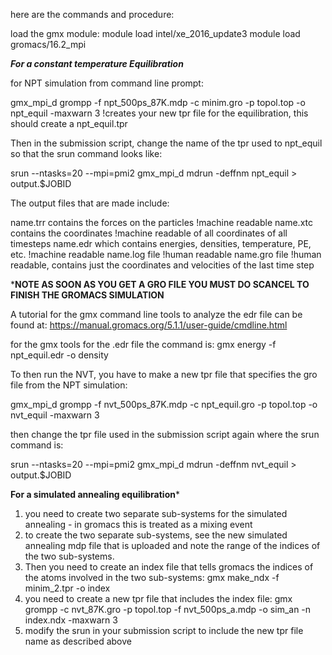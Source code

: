 here are the commands and procedure:

load the gmx module: module load intel/xe_2016_update3 module load gromacs/16.2_mpi

***For a constant temperature Equilibration***

for NPT simulation from command line prompt:

gmx_mpi_d grompp -f npt_500ps_87K.mdp -c minim.gro -p topol.top -o npt_equil -maxwarn 3  !creates your new tpr file for the equilibration, this should create a npt_equil.tpr

Then in the submission script, change the name of the tpr used to npt_equil so that the srun command looks like:

srun --ntasks=20 --mpi=pmi2 gmx_mpi_d mdrun -deffnm npt_equil > output.$JOBID

The output files that are made include:

name.trr contains the forces on the particles  !machine readable
name.xtc contains the coordinates  !machine readable of all coordinates of all timesteps
name.edr which contains energies, densities, temperature, PE, etc. !machine readable
name.log file  !human readable
name.gro file !human readable, contains just the coordinates and velocities of the last time step 

*****NOTE AS SOON AS YOU GET A GRO FILE YOU MUST DO SCANCEL TO FINISH THE GROMACS SIMULATION****


A tutorial for the gmx command line tools to analyze the edr file can be found at: https://manual.gromacs.org/5.1.1/user-guide/cmdline.html

for the gmx tools for the .edr file the command is: gmx energy -f npt_equil.edr -o density

To then run the NVT, you have to make a new tpr file that specifies the gro file from the NPT simulation:

gmx_mpi_d grompp -f nvt_500ps_87K.mdp -c npt_equil.gro -p topol.top -o nvt_equil -maxwarn 3 

then change the tpr file used in the submission script again where the srun command is:

srun --ntasks=20 --mpi=pmi2 gmx_mpi_d mdrun -deffnm nvt_equil > output.$JOBID

**For a simulated annealing equilibration***

1) you need to create two separate sub-systems for the simulated annealing - in gromacs this is treated as a mixing event
2) to create the two separate sub-systems, see the new simulated annealing mdp file that is uploaded and note the range of the indices of the two sub-systems.
3) Then you need to create an index file that tells gromacs the indices of the atoms involved in the two sub-systems:
gmx make_ndx -f minim_2.tpr -o index
4) you need to create a new tpr file that includes the index file:
gmx grompp -c nvt_87K.gro -p topol.top -f nvt_500ps_a.mdp -o sim_an -n index.ndx -maxwarn 3
5) modify the srun in your submission script to include the new tpr file name as described above


